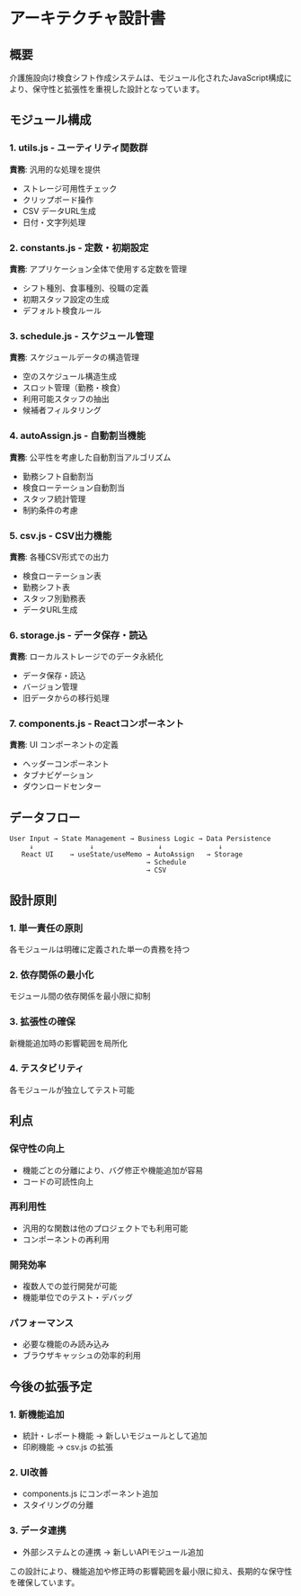 # アーキテクチャ設計書

## 概要

介護施設向け検食シフト作成システムは、モジュール化されたJavaScript構成により、保守性と拡張性を重視した設計となっています。

## モジュール構成

### 1. utils.js - ユーティリティ関数群
**責務**: 汎用的な処理を提供
- ストレージ可用性チェック
- クリップボード操作
- CSV データURL生成
- 日付・文字列処理

### 2. constants.js - 定数・初期設定
**責務**: アプリケーション全体で使用する定数を管理
- シフト種別、食事種別、役職の定義
- 初期スタッフ設定の生成
- デフォルト検食ルール

### 3. schedule.js - スケジュール管理
**責務**: スケジュールデータの構造管理
- 空のスケジュール構造生成
- スロット管理（勤務・検食）
- 利用可能スタッフの抽出
- 候補者フィルタリング

### 4. autoAssign.js - 自動割当機能
**責務**: 公平性を考慮した自動割当アルゴリズム
- 勤務シフト自動割当
- 検食ローテーション自動割当
- スタッフ統計管理
- 制約条件の考慮

### 5. csv.js - CSV出力機能
**責務**: 各種CSV形式での出力
- 検食ローテーション表
- 勤務シフト表
- スタッフ別勤務表
- データURL生成

### 6. storage.js - データ保存・読込
**責務**: ローカルストレージでのデータ永続化
- データ保存・読込
- バージョン管理
- 旧データからの移行処理

### 7. components.js - Reactコンポーネント
**責務**: UI コンポーネントの定義
- ヘッダーコンポーネント
- タブナビゲーション
- ダウンロードセンター

## データフロー

```
User Input → State Management → Business Logic → Data Persistence
     ↓              ↓                ↓              ↓
   React UI    → useState/useMemo → AutoAssign   → Storage
                                  → Schedule
                                  → CSV
```

## 設計原則

### 1. 単一責任の原則
各モジュールは明確に定義された単一の責務を持つ

### 2. 依存関係の最小化
モジュール間の依存関係を最小限に抑制

### 3. 拡張性の確保
新機能追加時の影響範囲を局所化

### 4. テスタビリティ
各モジュールが独立してテスト可能

## 利点

### 保守性の向上
- 機能ごとの分離により、バグ修正や機能追加が容易
- コードの可読性向上

### 再利用性
- 汎用的な関数は他のプロジェクトでも利用可能
- コンポーネントの再利用

### 開発効率
- 複数人での並行開発が可能
- 機能単位でのテスト・デバッグ

### パフォーマンス
- 必要な機能のみ読み込み
- ブラウザキャッシュの効率的利用

## 今後の拡張予定

### 1. 新機能追加
- 統計・レポート機能 → 新しいモジュールとして追加
- 印刷機能 → csv.js の拡張

### 2. UI改善
- components.js にコンポーネント追加
- スタイリングの分離

### 3. データ連携
- 外部システムとの連携 → 新しいAPIモジュール追加

この設計により、機能追加や修正時の影響範囲を最小限に抑え、長期的な保守性を確保しています。
